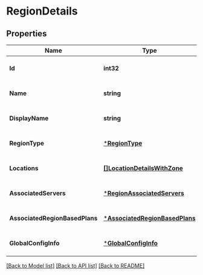 # RegionDetails

## Properties
Name | Type | Description | Notes
------------ | ------------- | ------------- | -------------
**Id** | **int32** | Region ID | [optional] [default to null]
**Name** | **string** | Region name | [optional] [default to null]
**DisplayName** | **string** | Display name for the region | [optional] [default to null]
**RegionType** | [***RegionType**](RegionType.md) |  | [optional] [default to null]
**Locations** | [**[]LocationDetailsWithZone**](LocationDetailsWithZone.md) | List of locations in the region | [optional] [default to null]
**AssociatedServers** | [***RegionAssociatedServers**](RegionAssociatedServers.md) |  | [optional] [default to null]
**AssociatedRegionBasedPlans** | [***AssociatedRegionBasedPlans**](AssociatedRegionBasedPlans.md) |  | [optional] [default to null]
**GlobalConfigInfo** | [***GlobalConfigInfo**](GlobalConfigInfo.md) |  | [optional] [default to null]

[[Back to Model list]](../README.md#documentation-for-models) [[Back to API list]](../README.md#documentation-for-api-endpoints) [[Back to README]](../README.md)

